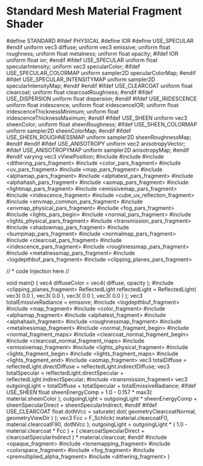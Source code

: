 
# Standard Mesh Material Fragment Shader

#define STANDARD
#ifdef PHYSICAL
	#define IOR
	#define USE_SPECULAR
#endif
uniform vec3 diffuse;
uniform vec3 emissive;
uniform float roughness;
uniform float metalness;
uniform float opacity;
#ifdef IOR
	uniform float ior;
#endif
#ifdef USE_SPECULAR
	uniform float specularIntensity;
	uniform vec3 specularColor;
	#ifdef USE_SPECULAR_COLORMAP
		uniform sampler2D specularColorMap;
	#endif
	#ifdef USE_SPECULAR_INTENSITYMAP
		uniform sampler2D specularIntensityMap;
	#endif
#endif
#ifdef USE_CLEARCOAT
	uniform float clearcoat;
	uniform float clearcoatRoughness;
#endif
#ifdef USE_DISPERSION
	uniform float dispersion;
#endif
#ifdef USE_IRIDESCENCE
	uniform float iridescence;
	uniform float iridescenceIOR;
	uniform float iridescenceThicknessMinimum;
	uniform float iridescenceThicknessMaximum;
#endif
#ifdef USE_SHEEN
	uniform vec3 sheenColor;
	uniform float sheenRoughness;
	#ifdef USE_SHEEN_COLORMAP
		uniform sampler2D sheenColorMap;
	#endif
	#ifdef USE_SHEEN_ROUGHNESSMAP
		uniform sampler2D sheenRoughnessMap;
	#endif
#endif
#ifdef USE_ANISOTROPY
	uniform vec2 anisotropyVector;
	#ifdef USE_ANISOTROPYMAP
		uniform sampler2D anisotropyMap;
	#endif
#endif
varying vec3 vViewPosition;
#include <common>
#include <packing>
#include <dithering_pars_fragment>
#include <color_pars_fragment>
#include <uv_pars_fragment>
#include <map_pars_fragment>
#include <alphamap_pars_fragment>
#include <alphatest_pars_fragment>
#include <alphahash_pars_fragment>
#include <aomap_pars_fragment>
#include <lightmap_pars_fragment>
#include <emissivemap_pars_fragment>
#include <iridescence_fragment>
#include <cube_uv_reflection_fragment>
#include <envmap_common_pars_fragment>
#include <envmap_physical_pars_fragment>
#include <fog_pars_fragment>
#include <lights_pars_begin>
#include <normal_pars_fragment>
#include <lights_physical_pars_fragment>
#include <transmission_pars_fragment>
#include <shadowmap_pars_fragment>
#include <bumpmap_pars_fragment>
#include <normalmap_pars_fragment>
#include <clearcoat_pars_fragment>
#include <iridescence_pars_fragment>
#include <roughnessmap_pars_fragment>
#include <metalnessmap_pars_fragment>
#include <logdepthbuf_pars_fragment>
#include <clipping_planes_pars_fragment>

// * code Injection here // 

void main() {
	vec4 diffuseColor = vec4( diffuse, opacity );
	#include <clipping_planes_fragment>
	ReflectedLight reflectedLight = ReflectedLight( vec3( 0.0 ), vec3( 0.0 ), vec3( 0.0 ), vec3( 0.0 ) );
	vec3 totalEmissiveRadiance = emissive;
	#include <logdepthbuf_fragment>
	#include <map_fragment>
	#include <color_fragment>
	#include <alphamap_fragment>
	#include <alphatest_fragment>
	#include <alphahash_fragment>
	#include <roughnessmap_fragment>
	#include <metalnessmap_fragment>
	#include <normal_fragment_begin>
	#include <normal_fragment_maps>
	#include <clearcoat_normal_fragment_begin>
	#include <clearcoat_normal_fragment_maps>
	#include <emissivemap_fragment>
	#include <lights_physical_fragment>
	#include <lights_fragment_begin>
	#include <lights_fragment_maps>
	#include <lights_fragment_end>
	#include <aomap_fragment>
	vec3 totalDiffuse = reflectedLight.directDiffuse + reflectedLight.indirectDiffuse;
	vec3 totalSpecular = reflectedLight.directSpecular + reflectedLight.indirectSpecular;
	#include <transmission_fragment>
	vec3 outgoingLight = totalDiffuse + totalSpecular + totalEmissiveRadiance;
	#ifdef USE_SHEEN
		float sheenEnergyComp = 1.0 - 0.157 * max3( material.sheenColor );
		outgoingLight = outgoingLight * sheenEnergyComp + sheenSpecularDirect + sheenSpecularIndirect;
	#endif
	#ifdef USE_CLEARCOAT
		float dotNVcc = saturate( dot( geometryClearcoatNormal, geometryViewDir ) );
		vec3 Fcc = F_Schlick( material.clearcoatF0, material.clearcoatF90, dotNVcc );
		outgoingLight = outgoingLight * ( 1.0 - material.clearcoat * Fcc ) + ( clearcoatSpecularDirect + clearcoatSpecularIndirect ) * material.clearcoat;
	#endif
	#include <opaque_fragment>
	#include <tonemapping_fragment>
	#include <colorspace_fragment>
	#include <fog_fragment>
	#include <premultiplied_alpha_fragment>
	#include <dithering_fragment>
}